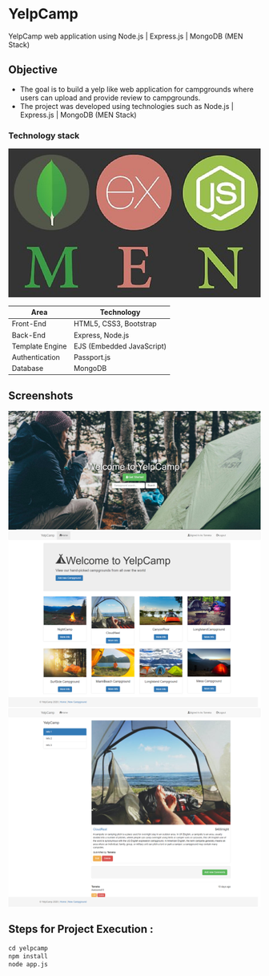 # YelpCamp
YelpCamp web application using Node.js | Express.js | MongoDB   (MEN Stack)

## Objective
* The goal is to build a yelp like web application for campgrounds where users can upload and provide review to campgrounds.
* The project was developed using technologies such as Node.js | Express.js | MongoDB (MEN Stack)



### Technology stack
![](/images/MEN.PNG)
<table>
<thead>
<tr>
<th>Area</th>
<th>Technology</th>
</tr>
</thead>
<tbody>
	<tr>
		<td>Front-End</td>
		<td>HTML5, CSS3, Bootstrap</td>
	</tr>
	<tr>
		<td>Back-End</td>
		<td>Express, Node.js</td>
	</tr>
  	<tr>
		<td>Template Engine</td>
		<td>EJS (Embedded JavaScript)</td>
	</tr>
  <tr>
		<td>Authentication</td>
		<td>Passport.js</td>
	</tr>
	<tr>
		<td>Database</td>
		<td>MongoDB</td>
	</tr>
</tbody>
</table>

## Screenshots
![](/images/yelpimage1.JPG)
![](/images/N1.png)
![](/images/N2.png)

## Steps for Project Execution :

```
cd yelpcamp
npm install
node app.js
````